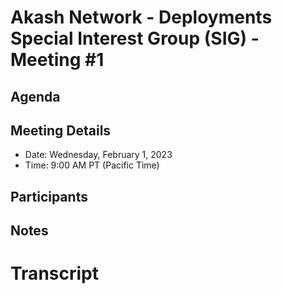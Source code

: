 

# Akash Network - Deployments Special Interest Group (SIG) - Meeting #1

## Agenda


## Meeting Details

- Date: Wednesday, February 1, 2023
- Time: 9:00 AM PT (Pacific Time)


## Participants



## Notes


# Transcript
